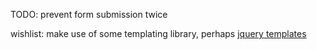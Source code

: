 

TODO:
prevent form submission twice

wishlist:
make use of some templating library, perhaps [jquery templates](http://www.borismoore.com/2010/09/introducing-jquery-templates-1-first.html)